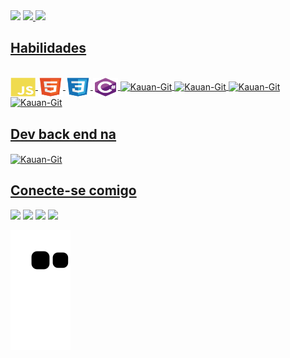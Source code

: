 
 <img  width="791" src="https://i.imgur.com/IsNB7Dm.gif" >

  <a href="https://github.com/kauan-mendes">
  <img height="180em" src="https://github-readme-stats.vercel.app/api?username=kauan-mendes&show_icons=true&theme=dracula&include_all_commits=true&count_private=true"/>
  <img height="180em" src="https://github-readme-stats.vercel.app/api/top-langs/?username=kauan-mendes&layout=compact&langs_count=7&theme=dracula"/> 
    
</div>
  
  ## Habilidades
<div style="display: inline_block"><br>
  <img align="center" alt="Kauan-Js" height="30" width="40" src="https://raw.githubusercontent.com/devicons/devicon/master/icons/javascript/javascript-plain.svg">
  <img align="center" alt="Kauan-HTML" height="30" width="40" src="https://raw.githubusercontent.com/devicons/devicon/master/icons/html5/html5-original.svg">
  <img align="center" alt="Kauan-CSS" height="30" width="40" src="https://raw.githubusercontent.com/devicons/devicon/master/icons/css3/css3-original.svg">
  <img align="center" alt="Kauan-Csharp" height="30" width="40" src="https://raw.githubusercontent.com/devicons/devicon/master/icons/csharp/csharp-original.svg">
  <img align="center" alt="Kauan-Git" src="https://www.vectorlogo.zone/logos/git-scm/git-scm-icon.svg" height="30" width="40"/>
  
  <img align="center" alt="Kauan-Git" src="https://img.icons8.com/fluent/48/000000/mysql-logo.png" height="30" width="40"/>
  
  <img align="center" alt="Kauan-Git" src="https://iconape.com/wp-content/files/hc/353261/png/353261.png" height="30" width="40"/>
  
  <img align="center" alt="Kauan-Git" src="https://upload.wikimedia.org/wikipedia/commons/thumb/9/9a/Laravel.svg/1969px-Laravel.svg.png" height="30" width="40"/>
  
  
  
  
  
  
</div>
  
   ## Dev back end na 
  <img align="center" alt="Kauan-Git" src="https://i0.wp.com/teste708191542.wpcomstaging.com/wp-content/uploads/2022/05/Box-Delivery.png?fit=2000%2C2000&ssl=1" height="30" width="40"/>
  
  
  
  ## Conecte-se comigo
<div> 
  <a href="https://www.youtube.com/c/KauanMendes" target="_blank"><img src="https://img.shields.io/badge/YouTube-FF0000?style=for-the-badge&logo=youtube&logoColor=white" target="_blank"></a>
  <a href="https://www.instagram.com/kauanmendess_/" target="_blank"><img src="https://img.shields.io/badge/-Instagram-%23E4405F?style=for-the-badge&logo=instagram&logoColor=white" target="_blank"></a>
  <a href = "mailto:kauanbrmendes2003@gmail.com"><img src="https://img.shields.io/badge/-Gmail-%23333?style=for-the-badge&logo=gmail&logoColor=white" target="_blank"></a>
  <a href="https://www.linkedin.com/in/kauan-mendes-527729210/" target="_blank"><img src="https://img.shields.io/badge/-LinkedIn-%230077B5?style=for-the-badge&logo=linkedin&logoColor=white" target="_blank"></a> 
 
 ![Snake animation](https://github.com/kauan-mendes/kauan-mendes/blob/output/github-contribution-grid-snake.svg)

</div>
